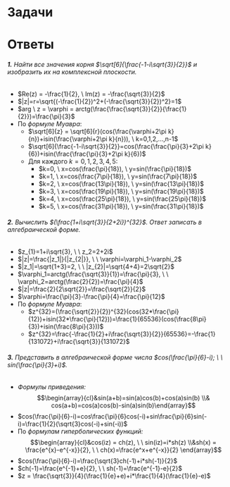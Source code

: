 # Задачи

# Ответы
###### **1.** Найти все значения корня $\sqrt[6]{\frac{-1-i\sqrt{3}}{2}}$ и изобразить их на комплексной плоскости.
- $Re(z) = -\frac{1}{2}, \ Im(z) = -\frac{\sqrt{3}}{2}$
- $|z|=r=\sqrt{(-\frac{1}{2})^2+(-\frac{\sqrt{3}}{2})^2}=1$ 
- $arg \ z = \varphi = arctg(\frac{\frac{\sqrt{3}}{2}}{\frac{1}{2}})=\frac{\pi}{3}$ 
- По *формуле Муавра*: 
	- $\sqrt[6]{z} = \sqrt[6]{r}(cos(\frac{\varphi+2\pi k}{n})+isin(\frac{\varphi+2\pi k}{n})), \ k=0,1,2,...,n-1$
	- $\sqrt[6]{\frac{-1-i\sqrt{3}}{2}}=cos(\frac{\frac{\pi}{3}+2\pi k}{6})+isin(\frac{\frac{\pi}{3}+2\pi k}{6})$ 
	- Для каждого $k = 0,1,2,3,4,5$:
		- $k=0, \ x=cos(\frac{\pi}{18}), \ y=sin(\frac{\pi}{18})$
		- $k=1, \ x=cos(\frac{7\pi}{18}), \ y=sin(\frac{7\pi}{18})$
		- $k=2, \ x=cos(\frac{13\pi}{18}), \ y=sin(\frac{13\pi}{18})$
		- $k=3, \ x=cos(\frac{19\pi}{18}), \ y=sin(\frac{19\pi}{18})$
		- $k=4, \ x=cos(\frac{25\pi}{18}), \ y=sin(\frac{25\pi}{18})$
		- $k=5, \ x=cos(\frac{31\pi}{18}), \ y=sin(\frac{31\pi}{18})$

###### **2.** Вычислить $(\frac{1+i\sqrt{3}}{2+2i})^{32}$. Ответ записать в алгебраической форме.
- $z_{1}=1+i\sqrt{3}, \ \ z_2=2+2i$
- $|z|=\frac{|z_1|}{|z_{2|}}, \ \ \varphi=\varphi_1-\varphi_2$
- $|z_1|=\sqrt{1+3}=2, \ \ |z_{2}|=\sqrt{4+4}=2\sqrt{2}$ 
- $\varphi_1=arctg(\frac{\sqrt{3}}{1})=\frac{\pi}{3}, \ \ \varphi_2=arctg(\frac{2}{2})=\frac{\pi}{4}$ 
- $|z|=\frac{2}{2\sqrt{2}}=\frac{\sqrt{2}}{2}$
- $\varphi=\frac{\pi}{3}-\frac{\pi}{4}=\frac{\pi}{12}$ 
- По *формуле Муавра*: 
	- $z^{32}=(\frac{\sqrt{2}}{2})^{32}(cos(32*\frac{\pi}{12})+isin(32*\frac{\pi}{12}))=\frac{1}{65536}(cos(\frac{8\pi}{3})+isin(\frac{8\pi}{3}))$ 
	- $z^{32}=\frac{-\frac{1}{2}+i\frac{\sqrt{3}}{2}}{65536}=-\frac{1}{131072}+i\frac{\sqrt{3}}{131072}$ 

###### **3.** Представить в алгебраической форме числа $cos(\frac{\pi}{6}-i); \ \ sin(\frac{\pi}{3}+i)$.
- *Формулы приведения:*
$$\begin{array}{cl}&sin(a+b)=sin(a)cos(b)+cos(a)sin(b) \\& cos(a+b)=cos(a)cos(b)-sin(a)sin(b)\end{array}$$
- $cos(\frac{\pi}{6}-i)=cos\frac{\pi}{6}cos(-i)+sin\frac{\pi}{6}sin(-i)=\frac{1}{2}(\sqrt{3}cos(-i)+sin(-i))$
- По *формулам гиперболических функций:*
$$\begin{array}{cl}&cos(iz) = ch(z), \ \ sin(iz)=i*sh(z) \\&sh(x) = \frac{e^{x}-e^{-x}}{2}, \ \ ch(x)=\frac{e^x+e^{-x}}{2} \end{array}$$
- $cos(\frac{\pi}{6}-i)=\frac{\sqrt{3}ch(-1)+i*sh(-1)}{2}$
- $ch(-1)=\frac{e^{-1}+e}{2}, \ \ sh(-1)=\frac{e^{-1}-e}{2}$
- $z = \frac{\sqrt{3}}{4}(\frac{1}{e}+e)+i*\frac{1}{4}(\frac{1}{e}-e)$
